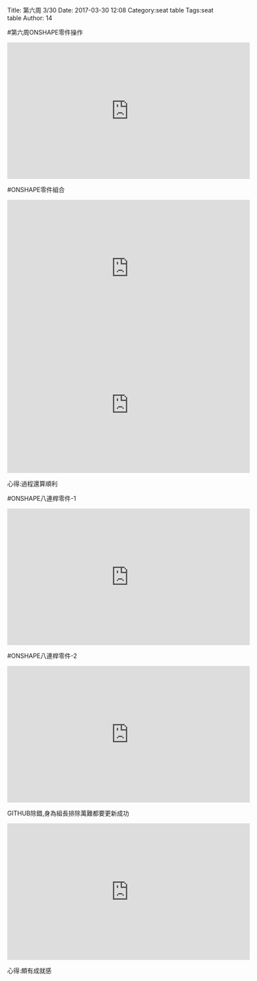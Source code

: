 Title: 第六周 3/30
Date: 2017-03-30 12:08
Category:seat table
Tags:seat table
Author: 14



<!-- PELICAN_END_SUMMARY -->


#第六周ONSHAPE零件操作
 
 <iframe width="560" height="315" src="https://www.youtube.com/embed/D8X0iHyTuxk" frameborder="0" allowfullscreen></iframe>
 
#ONSHAPE零件組合
 
 <iframe width="560" height="315" src="https://www.youtube.com/embed/3QTLxLLvx8c" frameborder="0" allowfullscreen></iframe>


<iframe width="560" height="315" src="https://www.youtube.com/embed/pRknmdruorQ" frameborder="0" allowfullscreen></iframe>

心得:過程還算順利


#ONSHAPE八連桿零件-1

<iframe width="560" height="315" src="https://www.youtube.com/embed/vFPkivUgtog" frameborder="0" allowfullscreen></iframe>

#ONSHAPE八連桿零件-2

<iframe width="560" height="315" src="https://www.youtube.com/embed/psThVfUdbS4" frameborder="0" allowfullscreen></iframe>

GITHUB除錯,身為組長排除萬難都要更新成功

<iframe width="560" height="315" src="https://www.youtube.com/embed/mk2h2F0dFW8" frameborder="0" allowfullscreen></iframe>

心得:頗有成就感


